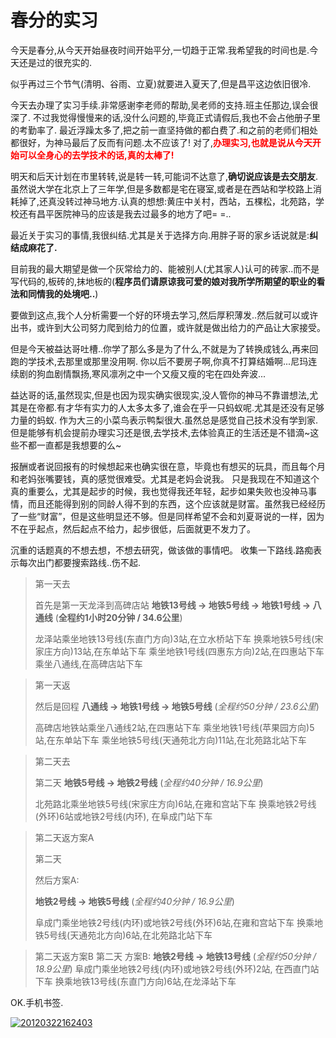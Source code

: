 # 春分的实习


今天是春分,从今天开始昼夜时间开始平分,一切趋于正常.我希望我的时间也是.今天还是过的很充实的.

<!-- more -->

似乎再过三个节气(清明、谷雨、立夏)就要进入夏天了,但是昌平这边依旧很冷.

今天去办理了实习手续.非常感谢李老师的帮助,吴老师的支持.班主任那边,误会很深了.
不过我觉得慢慢来的话,没什么问题的,毕竟正式请假后,我也不会占他册子里的考勤率了.
最近浮躁太多了,把之前一直坚持做的都白费了.和之前的老师们相处都很好，为神马最后了反而有问题.太不应该了!
对了,<span style="color: #ff0000;">**办理实习,也就是说从今天开始可以全身心的去学技术的话,真的太棒了!**</span>

明天和后天计划在市里转转,说是转一转,可能词不达意了,**确切说应该是去交朋友**.虽然说大学在北京上了三年学,但是多数都是宅在寝室,或者是在西站和学校路上消耗掉了,还真没转过神马地方.认真的想想:黄庄中关村，西站，五棵松，北苑路，学校还有昌平医院神马的应该是我去过最多的地方了吧= =..

最近关于实习的事情,我很纠结.尤其是关于选择方向.用胖子哥的家乡话说就是:__纠结成麻花了.__

目前我的最大期望是做一个灰常给力的、能被别人(尤其家人)认可的砖家..而不是写代码的,板砖的,抹地板的(__程序员们请原谅我可爱的娘对我所学所期望的职业的看法和同情我的处境吧..__)

要做到这点,我个人分析需要一个好的环境去学习,然后厚积薄发..然后就可以或许出书，或许到大公司努力爬到给力的位置，或许就是做出给力的产品让大家接受。

但是今天被益达哥吐槽..你学了那么多是为了什么,不就是为了转换成钱么,再来回跑的学技术,去那里或那里没用啊.
你以后不要房子啊,你真不打算结婚啊...尼玛连续剧的狗血剧情飘扬,寒风凛冽之中一个又瘦又瘦的宅在四处奔波...

益达哥的话,虽然现实,但是也因为现实确实很现实,没人管你的神马不靠谱想法,尤其是在帝都.有才华有实力的人太多太多了,谁会在乎一只蚂蚁呢.尤其是还没有足够力量的蚂蚁.
作为大三的小菜鸟表示鸭梨很大.虽然总是感觉自己技术没有学到家.但是能够有机会提前办理实习还是很,去学技术,去体验真正的生活还是不错滴~这些不都一直都是我想要的么~

报酬或者说回报有的时候想起来也确实很在意，毕竟也有想买的玩具，而且每个月和老妈张嘴要钱，真的感觉很难受。尤其是老妈会说我。
只是我现在不知道这个真的重要么，尤其是起步的时候，我也觉得我还年轻，起步如果失败也没神马事情，而且还能得到别的同龄人得不到的东西，这个应该就是财富。虽然我已经经历了一些“财富”，但是这些明显还不够。但是同样希望不会和刘夏哥说的一样，因为不在乎起点，然后起点不给力，起步很低，后面就更不发力了。

沉重的话题真的不想去想，不想去研究，做该做的事情吧。
收集一下路线.路痴表示每次出门都要搜索路线..伤不起.

> 第一天去
> 
> 首先是第一天龙泽到高碑店站
> **地铁13号线 → 地铁5号线 → 地铁1号线 → 八通线**
> (__全程约1小时20分钟 / 34.6公里__)
> 
> 龙泽站乘坐地铁13号线(东直门方向)3站,在立水桥站下车
> 换乘地铁5号线(宋家庄方向)13站,在东单站下车
> 乘坐地铁1号线(四惠东方向)2站,在四惠站下车
> 乘坐八通线,在高碑店站下车

> 第一天返
> 
> 然后是回程
> **八通线 → 地铁1号线 → 地铁5号线**
> (_全程约50分钟 / 23.6公里_)
> 
> 高碑店地铁站乘坐八通线2站,在四惠站下车
> 乘坐地铁1号线(苹果园方向)5站,在东单站下车
> 乘坐地铁5号线(天通苑北方向)11站,在北苑路北站下车

> 第二天去
> 
> 第二天
> **地铁5号线 → 地铁2号线**
> (_全程约40分钟 / 16.9公里_)
> 
> 北苑路北乘坐地铁5号线(宋家庄方向)6站,在雍和宫站下车
> 换乘地铁2号线(外环)6站或地铁2号线(内环), 在阜成门站下车

> 第二天返方案A
> 
> 第二天
> 
> 然后方案A:
> 
> **地铁2号线 → 地铁5号线**
> (_全程约40分钟 / 16.9公里_)
> 
> 阜成门乘坐地铁2号线(内环)或地铁2号线(外环)6站,在雍和宫站下车
> 换乘地铁5号线(天通苑北方向)6站,在北苑路北站下车

> 第二天返方案B
> 第二天
> 方案B:
> **地铁2号线 → 地铁13号线**
> (_全程约50分钟 / 18.9公里_)
> 阜成门乘坐地铁2号线(内环)或地铁2号线(外环)2站, 在西直门站下车
> 换乘地铁13号线(东直门方向)6站,在龙泽站下车

OK.手机书签.

[![20120322162403](https://attachment.soulteary.com/2012/03/21/20120322162403.jpg "20120322162403")](https://attachment.soulteary.com/2012/03/21/20120322162403.jpg)

